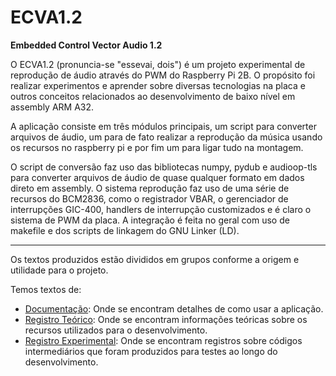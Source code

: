 # ECVA1.2
**Embedded Control Vector Audio 1.2**

O ECVA1.2 (pronuncia-se "essevai, dois") é um projeto experimental de reprodução de áudio através do PWM do Raspberry Pi 2B. O propósito foi realizar experimentos e aprender sobre diversas tecnologias na placa e outros conceitos relacionados ao desenvolvimento de baixo nível em assembly ARM A32.

A aplicação consiste em três módulos principais, um script para converter arquivos de áudio, um para de fato realizar a reprodução da música usando os recursos no raspberry pi e por fim um para ligar tudo na montagem.

O script de conversão faz uso das bibliotecas numpy, pydub e audioop-tls para converter arquivos de áudio de quase qualquer formato em dados direto em assembly. O sistema reprodução faz uso de uma série de recursos do BCM2836, como o registrador VBAR, o gerenciador de interrupções GIC-400, handlers de interrupção customizados e é claro o sistema de PWM da placa. A integração é feita no geral com uso de makefile e dos scripts de linkagem do GNU Linker (LD). 

---

Os textos produzidos estão divididos em grupos conforme a origem e utilidade para o projeto. 

Temos textos de:
- [Documentação](documentacao/indice.md): Onde se encontram detalhes de como usar a aplicação.
- [Registro Teórico](registro_teorico/indice.md): Onde se encontram informações teóricas sobre os recursos utilizados para o desenvolvimento.
- [Registro Experimental](registro_experimental/indice.md): Onde se encontram registros sobre códigos intermediários que foram produzidos para testes ao longo do desenvolvimento.

